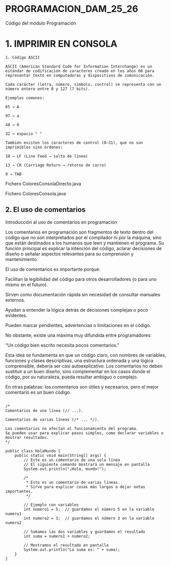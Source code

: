 # PROGRAMACION_DAM_25_26
Código del módulo Programación

# 1. IMPRIMIR EN CONSOLA
```
1. Código ASCII

ASCII (American Standard Code for Information Interchange) es un estándar de codificación de caracteres creado en los años 60 para representar texto en computadoras y dispositivos de comunicación.

Cada carácter (letra, número, símbolo, control) se representa con un número entero entre 0 y 127 (7 bits).

Ejemplos comunes:

65 → A

97 → a

48 → 0

32 → espacio " "

También existen los caracteres de control (0–31), que no son imprimibles sino órdenes:

10 → LF (Line Feed → salto de línea)

13 → CR (Carriage Return → retorno de carro)

9 → TAB
```


Fichero ColoresConsolaDirecto.java

Fichero ColoresConsola.java


## 2. El uso de comentarios
Introducción al uso de comentarios en programación

Los comentarios en programación son fragmentos de texto dentro del código que no son interpretados por el compilador ni por la máquina, sino que están destinados a los humanos que leen y mantienen el programa. Su función principal es explicar la intención del código, aclarar decisiones de diseño o señalar aspectos relevantes para su comprensión y mantenimiento.

El uso de comentarios es importante porque:

Facilitan la legibilidad del código para otros desarrolladores (o para uno mismo en el futuro).

Sirven como documentación rápida sin necesidad de consultar manuales externos.

Ayudan a entender la lógica detrás de decisiones complejas o poco evidentes.

Pueden marcar pendientes, advertencias o limitaciones en el código.

No obstante, existe una máxima muy difundida entre programadores:

“Un código bien escrito necesita pocos comentarios.”

Esta idea se fundamenta en que un código claro, con nombres de variables, funciones y clases descriptivas, una estructura ordenada y una lógica comprensible, debería ser casi autoexplicativo. Los comentarios no deben sustituir a un buen diseño, sino complementar en los casos donde el código, por su naturaleza, pueda resultar ambiguo o complejo.

En otras palabras: los comentarios son útiles y necesarios, pero el mejor comentario es un buen código.

```

/*
Comentarios de una línea (// ...).

Comentarios de varias líneas (/* ... */).

Los comentarios no afectan al funcionamiento del programa.
Se pueden usar para explicar pasos simples, como declarar variables o mostrar resultados.
*/

public class HolaMundo {
    public static void main(String[] args) {
        // Este es un comentario de una sola línea
        // El siguiente comando mostrará un mensaje en pantalla
        System.out.println("¡Hola, mundo!");

        /*
         * Esto es un comentario de varias líneas.
         * Sirve para explicar cosas más largas o dejar notas importantes.
         */

        // Ejemplo con variables
        int numero1 = 5;  // guardamos el número 5 en la variable numero1
        int numero2 = 3;  // guardamos el número 3 en la variable numero2

        // Sumamos las dos variables y guardamos el resultado
        int suma = numero1 + numero2;

        // Mostramos el resultado en pantalla
        System.out.println("La suma es: " + suma);
    }
}
```
